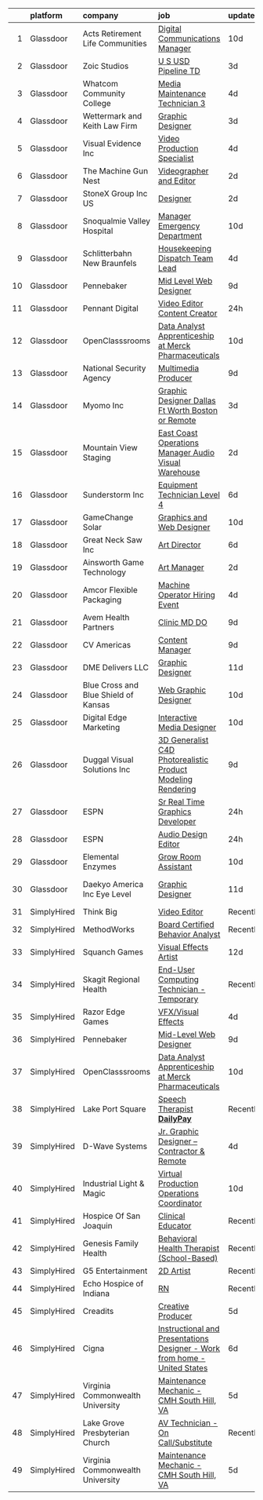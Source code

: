 

|    | platform    | company                              | job                                                                                                                                                                                                                                                                                                                                                                                                                                                                                                                                                                                                                                                                                                                                                                                                                                                                                                                                                                                                                                                                                                                                                                                                                                                                               | update_time   | location                    |
|---:|:------------|:-------------------------------------|:----------------------------------------------------------------------------------------------------------------------------------------------------------------------------------------------------------------------------------------------------------------------------------------------------------------------------------------------------------------------------------------------------------------------------------------------------------------------------------------------------------------------------------------------------------------------------------------------------------------------------------------------------------------------------------------------------------------------------------------------------------------------------------------------------------------------------------------------------------------------------------------------------------------------------------------------------------------------------------------------------------------------------------------------------------------------------------------------------------------------------------------------------------------------------------------------------------------------------------------------------------------------------------|:--------------|:----------------------------|
|  1 | Glassdoor   | Acts Retirement Life Communities     | [Digital Communications Manager](https://www.glassdoor.com/partner/jobListing.htm?pos=123&ao=1110586&s=58&guid=00000182101c7537a05748f0497e1f87&src=GD_JOB_AD&t=SR&vt=w&ea=1&cs=1_4989e6cf&cb=1658127677157&jobListingId=1007991434980&cpc=03F67E1B243A1AE3&jrtk=3-0-1g881otbmkbkp801-1g881otc8g2r3800-b19723a8152df789--6NYlbfkN0BWSkVEtUbUbsM8H_Ti5MylY7WKzYeTvESB69xxM2gLqjGIe93CZA-IceiA9EcLWmmr8bwmr7_sTMjf3I6cw2zTzEld8CI1eDzosyBGBb-1rvb-R6xZR35Pa_d9gOK6xhZPcIPj0Is-5EgF8tZ4HWPSr91rNjc2mRviT-QGRU1SpcXKNLpg2DoFuacMvnh46nnlFhmKopOYEsv_QK2V-KMq9eFWnmlsXHybRFW8UI4nZI0L4Wy8GQhL2SGAjYctPFEfyvqJT4j2etwCgWY27dvke2qC2hXEU6b_22LwznwRy4Tob3iiof-k1B-_eR2uc56kfX7DFQGU6mRLP_J-aiEuo3Dek6HuEYMsWKSV79XrS2hibtl20RSwyJYga5QBaebkgGQ8Fj4bSPJrmq0qK1u6aeg7ZFdC4IP46IXVS97rbcUntguPjJKm8FhXUrXngMbGuEJvQ--t7ojF80qHHpP_Z-IO7LYNRF2fPLi9ZzASVKnMU3y9mkZttIpX6cnqA3EGBhCOjNjD5hx3tTXmGt3OBFaEqsLdfzY%3D)                                                                                                                                                                                                                                                                                                                                                                           | 10d           | Fort Washington, PA         |
|  2 | Glassdoor   | Zoic Studios                         | [U S  USD Pipeline TD](https://www.glassdoor.com/partner/jobListing.htm?pos=113&ao=1110586&s=58&guid=00000182101c7537a05748f0497e1f87&src=GD_JOB_AD&t=SR&vt=w&cs=1_d9bac4e2&cb=1658127677155&jobListingId=1008006945636&cpc=A1E2D04CAB10975F&jrtk=3-0-1g881otbmkbkp801-1g881otc8g2r3800-98ea745919f27a0b--6NYlbfkN0AZhccrYCUSJlZEde1UnGXnwlG1V9FU8luw-eezWnVYryhvytlOo_vNu4AgYfb0oV2MAk4BVKm8HO7GwwRYfkgy9-m7AkJN7WMkvh8rslLnPupiQqW7f1nRCDcKYuY7Ga6k4W3BwbsxaWgfLMClIUc3Y0nf7Uh8ga3Wdye70zBnNyeOxSV_hN23vUKtJieYiiSgCFrKGluvJr_-ojuG9TGg6Y9kkD5mPpXndOeCJSvTGIXnzd5nAuasfkX4dcko3KLwqnx51_UWYYp-s6Ax4dgrh0ptHUvmmbfGLIhm6EjjAPJtltuDCBnW1EJD9icoQGq2EQdEu7gDKZux_4-pkvPc_IEOKB4wJLXePlOJpHCeDE0i9pgetrKwSiP_RT6qTqGi9yOQ__k6u3XfLBlTt3wsLCN4f9f9rc1lrpWt-gaib4ejGgRLEAl92j7yUfNwI84%3D)                                                                                                                                                                                                                                                                                                                                                                                                                                                                                          | 3d            | Culver City, CA             |
|  3 | Glassdoor   | Whatcom Community College            | [Media Maintenance Technician 3](https://www.glassdoor.com/partner/jobListing.htm?pos=112&ao=1110586&s=58&guid=00000182101c7537a05748f0497e1f87&src=GD_JOB_AD&t=SR&vt=w&ea=1&cs=1_0460fb09&cb=1658127677156&jobListingId=1008003013197&cpc=D726EEAC21ED87CB&jrtk=3-0-1g881otbmkbkp801-1g881otc8g2r3800-38cf46e6cb54fcf2--6NYlbfkN0CHpSnjIPxMtekS58WZl5Olhjo2iWL5RjE_Boe0ccr3Fsq_ZiJFoxf9maoQ74k6XY_IvbKioTKj0z_ftWGBA0IBNKG0q-QQF9mKD4B0CrFmbv9zFzofsGMzX9qWxPRNd00STSd0i1HWGRnNS-nIjldngaU1lfmLsUUiddMALIxSLLVLCTcVwF9Tp_JbReT3-ZO9w3r6DjikwAh007KIs_H9XupS57Ic-E-FoyzfZoX_uIeNCp7Wj7gSu2OWtsCvnWmpiZcHmDGXXUpXXqECUJNAN75nbHEILcbFT88ARAkylT7dCkrMkctvBoxPR7HrC_zq525z_pkHePCo6Czuu3fSeIPfIjQpRiFiNlSWI9h8MDGyUBLXS-ikEkn594bYShlnF9l46v4VccZeFXHtvKvqvKicOOY3r5eL8JjTlMNjg7IlU5SjklXOqsfxLa1NOfra07Tkk1waC3wOSCMSAeo-yie2jIrwwgkMBcooheHuMTgbW-6P4p4DSBngAGqrrKI-Lmtbt63t4yI2qfK9-VEi)                                                                                                                                                                                                                                                                                                                                                                                         | 4d            | Bellingham, WA              |
|  4 | Glassdoor   | Wettermark and Keith Law Firm        | [Graphic Designer](https://www.glassdoor.com/partner/jobListing.htm?pos=111&ao=1110586&s=58&guid=00000182101c7537a05748f0497e1f87&src=GD_JOB_AD&t=SR&vt=w&ea=1&cs=1_26992390&cb=1658127677156&jobListingId=1008005529859&cpc=77D8CEE05F182B4C&jrtk=3-0-1g881otbmkbkp801-1g881otc8g2r3800-63bb88e7f6a617a1--6NYlbfkN0DMDMyHhtN1LNqsyFX9tYRgCyPdcLSjN9iaKVwk42ZX6r6HxV1guxMgtpTQ8kqUVQIrAeU5RPRlsqBsi_3-qeYQfR97xNsXCpxwTGzZIFE2zM4f7e-c0N--WAV9s11TfMroxuZYIyDctRFOhdhMtj81CBCsgk0C-a-XlbG_D8iZLcWt2Kez0-vuziqEtWylUJ0GJT4nCKQen3sHbfpOyDS6V3PkPmeI9h0n1LtN0mIm9mPakFFPvoat93JUx1jZcLaAxqV0fwxw45Ka4fEESK3iGIitptZ_w4nHE2jwywQ7HTKHWqYJh-j2ToLMsvx96bp6Qh_akGJUqwspnq-ZnzjfLewql3_touyQmwkmcX1vY9PCXUCwsvcZrOoJLENoH-vqzdeHkiKWtqzm3Idtw9kAjKK_bES1YH0q_LANkEJn5S4xtTqvbB_Y3Kiui6ao4tnGIxzZpSAiJMilz__yFeZdn-2qNirSlrmzOl-pMfRUF5DB2TxYNSi1fK2IhHoahJs%3D)                                                                                                                                                                                                                                                                                                                                                                                                                         | 3d            | Birmingham, AL              |
|  5 | Glassdoor   | Visual Evidence  Inc                 | [Video Production Specialist](https://www.glassdoor.com/partner/jobListing.htm?pos=117&ao=1110586&s=58&guid=00000182101c7537a05748f0497e1f87&src=GD_JOB_AD&t=SR&vt=w&ea=1&cs=1_9060dadb&cb=1658127677156&jobListingId=1008002550485&cpc=923E3B470662C757&jrtk=3-0-1g881otbmkbkp801-1g881otc8g2r3800-3f4b2837b0ea6c02--6NYlbfkN0Bo2kiiHuQBM88y5zg0sGRChyjgF7z64AaloFjJXTzxhg84-GX7QFYstGF5kpVuD8EpGBb4cmQJDu1Fa2mQK_fc-sUenxBFylDSKsxshppssDHkLEhlmamZu9J60tSM4s35XS8ojP5JLc6KX_GDw4iDOEq4K08BtHp0RrNBjxWS9Qq6TAtc4pWwrhkyqSV64l8MDxMeLo-HRGOP4lHeba-OhascMAqtay1A6IDGG0861nHi1UKHAqfVHCDDsV0M3W3vrMhtucr69hxIYSHseyUh82scO3HXxnlO7Pkr_soWs8pDaZSfScDETZ6JPoNbKmPXXlQ3qtnV2J-lKu6L7HNi3PUV4n3mFJw1s-f-yKuGbNPoXUD2MDxMxZRZOcoSjyGQlVJS1xnv2TNEyXYfk2p-zE7eb0gK-MmXVH90YNSmiNnh-mxQFDig618s26oulk_jmQPXR4yOyYq3fEI91qMcvSxnoSQNyCKn3uWqMaZDRJj_tq2CiKjNzHBZ9TEQ1R_y7X8ER29Rpw%3D%3D)                                                                                                                                                                                                                                                                                                                                                                                                | 4d            | West Palm Beach, FL         |
|  6 | Glassdoor   | The Machine Gun Nest                 | [Videographer and Editor](https://www.glassdoor.com/partner/jobListing.htm?pos=119&ao=1110586&s=58&guid=00000182101c7537a05748f0497e1f87&src=GD_JOB_AD&t=SR&vt=w&ea=1&cs=1_7c93a641&cb=1658127677157&jobListingId=1008008220577&cpc=C5F9C09AE97B3D2F&jrtk=3-0-1g881otbmkbkp801-1g881otc8g2r3800-7bf62a7847c9fd39--6NYlbfkN0DeXU0vMxLyKhfauY-dgUBa_3v1DHLtGGo4EP_Dl8CiY3vcLdlFpMXd8gOoPoS0jl2xg5tFuqzqZaNPlzGo_opu3V-Sx22VHLXuVfm6JiTRQ0-M_Zc2gGcsfBMqRXwW5hoARUwGDoiJ8yK2FMYzPuUtY075Lqjq_LiiEKHiuk-FH3Z2ZXi3fsfqBVfrjsnm_YIusf_tz9Q5ZWuulUOB9shZok4lGac4rruTMeXD_YyDjc9k8xQELpB4Tnp3vWuPeQ_toFrxowe5HvMPb7TOw-pW82kyXTg_T__Ghu9OPTrd8qaBGTK4KEbS9uDWUd9Mml2Hemp_AGCLJj_XA4DAFcHWfi08h7x_tdOWo07avWGKC3Gp4hF18Mn1st5e_UprInvALx6zATUHpOy6ukfJ4Lf4Oj4Wb4zsOn-p4WByTNYRWMO5j2c8Be8zddBsCcICzJWJNuUDB5w_MdQ7qpj9SVS_foSVZPxTdn-i_XySmHGiBr6pLnM3T43F8ibu9j44DmE%3D)                                                                                                                                                                                                                                                                                                                                                                                                                  | 2d            | Frederick, MD               |
|  7 | Glassdoor   | StoneX Group Inc  US                 | [Designer](https://www.glassdoor.com/partner/jobListing.htm?pos=108&ao=1110586&s=58&guid=00000182101c7537a05748f0497e1f87&src=GD_JOB_AD&t=SR&vt=w&cs=1_22ab8b40&cb=1658127677154&jobListingId=1008007366621&cpc=870769263AED881C&jrtk=3-0-1g881otbmkbkp801-1g881otc8g2r3800-4778e83600432297--6NYlbfkN0BqEd8mKcsxVSLwRidLi-ap7Ff7gFSDy4wIMcyIZERRBLJc4cm9vnSAREG_ITkUyw4gIWKx3so3sV3Y0LRcEcFoy-qx_bS4PxiriGBubHgJdB5tV-ra3STuRoZPKS-tofg6NxPSfU4Dmm6xPiBHgtHW1WBRojqP-VSjvwjf5BEKl8MMvsry1TIzbSZWmSqwGveXT4OCAvpK9qwoQ8P9qXCAn1IKojOErc3L_Gzm5EO9Rsb35SvDZ_7v4jgqMx-L7WetNqXQgXV7DchCsa4UlFz2NMPDPCOSXoTcKm1q_YbDHX9-VmxE-SVK3RioL4qaDOF98ThWpjs9eftWAL5gqIyZQBjlKHIL8EBOiJNke3AvXHGdCpuSwHACs7fYdnkbMsy6iA6Gz1oCGMZAHwcuqpAOoOskxiZaiVWMWAJMQeVry3nrPB1JUknTUDPRN-lTCx4dyyZUyj0Qy70OUMPxT1tHouVS1MWBk82qzeZhRdwJ6Q_9veBXLmziMCbKmT1JSMqu4DzrpSEH7Pfz5BUK1OR_vcG703ntJ6H20AKra_93qNtrRkxbyXYe)                                                                                                                                                                                                                                                                                                                                                                                    | 2d            | Chicago, IL                 |
|  8 | Glassdoor   | Snoqualmie Valley Hospital           | [Manager  Emergency Department](https://www.glassdoor.com/partner/jobListing.htm?pos=114&ao=1110586&s=58&guid=00000182101c7537a05748f0497e1f87&src=GD_JOB_AD&t=SR&vt=w&ea=1&cs=1_87b3a837&cb=1658127677156&jobListingId=1007990246415&cpc=320F474EFE2ECF9F&jrtk=3-0-1g881otbmkbkp801-1g881otc8g2r3800-66a1a335950da057--6NYlbfkN0A_uridwJp5gWDmBBEVCeWC92tAeH10weDfHgqcrBe3lESTUofZ0V9ETyrVNdLpl4ndmpk79Ic7oGSoiRpHkrFowXCZr1ofmwYDDBFnLxZlUxMYpO8jyjw8k5FYfjB1sfTc3sb8G1toXWIhZIWXEgsQKdZVxXf0tTFNDcWHbWrxeNQH_qfEYtbfKPyEZeQ7U3LrplMEzMQVAG7dKJvxH8wSOW0Vr3D1oR3uok9OgyAW-V4LuPCM7E55p5cy0JgW-F0sn44sdoxfqrawtVcRKKUfhlLRmW9ngclttWrkdQJoCBV7ttefTmPLhtpOh4KQYLn4JNoK7-JRZfFK92thxAjqRCnb5zAvUA3FH-09xHsU_T77xCH94e04Ra4ptuLhNg-CGKXzX7kQ30q9Bw544tot3jwOGhUlt6RtXjLN_o_8UWZgBN4Wv3ewH8S4e7DX0K45IqK9vy8iOo1q502xidl4QhK3z3pWW5ks_vcOR1MTZ8xZAz4HVVxcHdPA7R29sDdft41r2YIt8rVJu36V7ErE)                                                                                                                                                                                                                                                                                                                                                                                          | 10d           | Boise, ID                   |
|  9 | Glassdoor   | Schlitterbahn New Braunfels          | [Housekeeping Dispatch Team Lead](https://www.glassdoor.com/partner/jobListing.htm?pos=127&ao=1110586&s=58&guid=00000182101c7537a05748f0497e1f87&src=GD_JOB_AD&t=SR&vt=w&cs=1_220b7e7b&cb=1658127677157&jobListingId=1008002558903&cpc=07D58528F3898F33&jrtk=3-0-1g881otbmkbkp801-1g881otc8g2r3800-5c75c0ff030a047f--6NYlbfkN0BezJraaXTUyBqeD2vvm7yHwBKNBmwPhpOyIv_3euX4jvvBFMGdamJXP6IPDbD4sMzO_dxWusgG8MEA10K5WluPkWjGNy9cEHPDgMwNj_8jP3ufXVMSyrnSuI1nn8EwS_e5bMl7shJTHPX8HrdyIF1jKq9w42xqj2MznMHco9NK3rAWvrLoKakJODam5_SJSgLuRNXE3DWETlaOBUPA0vPeFNQOu4KtJtUm61dOlK3JYd1aTfO8CRbKhwajl-KNt4V4Jigvh8f4y4Ze16PWWX2rslQF9jr9pT4UqGumyMsLsufqN1Ur_E_sJtVBghGfjF3gZ2ywYkRp2VC2zcZwQXU1xRp88SElRyraok4WBZp6OBWs0dDLgztoLk0syVzvem7e4DMV8xFXoqJp3cHEjTZMuQQkKd7dFfPbJ7Je0WCiniyonDTXktCN8ZlQIOcOYnfm1qfCNe9UmOWPE0hdmmmC691C4Vr4n3C6NQttHOXuv_a-1IMVQ-lptYwMkDrDipoCaRJE15by-clUtTVC6c7S03Ak0HfQC2CVsdW2dCNH1ido4eIOF5mTUQl-p4clBjFBNWPSMr6sbXc5SpwnI4895W7_Lnl-Lg1w_vrnZtoLVJ1BxJnuTV9e-xfK-rqKxgDSpl-n3YLR7xRomziAZtVL0YLQoSt_c4CHc5_xfCwuWkwF7nI-uyCk7IBg642VGp6AB955j79TbJgUw4isu2GSAZIzRAa2axQwVuVRFjUQldpOYlhWYiy0lg9L5cgsS1plCFa-jmqmG93HKDOBLFjSiNhhMHTIYCFgt7gTRzyf0ffN7olDdz3q_3id9u2JotyLIFHmw8ARl7eOyP39Gz7jY4i0PvOI2KpudR9ORv5-FOG5ok3dmz4TruLLc_tPrL992BncABAfKg%3D%3D) | 4d            | New Braunfels, TX           |
| 10 | Glassdoor   | Pennebaker                           | [Mid Level Web Designer](https://www.glassdoor.com/partner/jobListing.htm?pos=124&ao=1110586&s=58&guid=00000182101c7537a05748f0497e1f87&src=GD_JOB_AD&t=SR&vt=w&ea=1&cs=1_2ed4c4df&cb=1658127677157&jobListingId=1007992914380&cpc=334ABAF5D42DC775&jrtk=3-0-1g881otbmkbkp801-1g881otc8g2r3800-09f7b357db24a266--6NYlbfkN0BqUN6ztqptJ5eG394UO-ZfSRZGZkbpPm3u73UixmBvBI1Y1JxWCCSi4WD6T2NB-2gugfCPeo8ZQOUqAEtz66ZCnIC6U5F0XJKr1Jox5VrclONP9b6iMFBTOy58yKslxi4PmsPGdNOFX2yyjFl7ZGxSjiZNk-UbmLbgopj7iYK_0fPO0KhQH2T9X9_seLYZZxSbqivABRdJCiL9soQ5j2bts2FoQyi2SceioyttFj2H0qGd0FpLd6vvzMx9Cgqd5J8mpQ2RQ8I381omAa3qHMP4Ah7jWhWsLOWw8Cs5_-xcaavr3wTOnYChBR8_xB2e-WumI90GabUBSTIno9aWXteVp4y2cMUGUpix02oH3oSZs3n9BxRZvJYvVpKCsMYp5hSJzhh_hEOBsTmaaw0Wt3cOhxRcipirhUsCIBMIzAwfmgw3z5Mr4z9WIEZxkuUxXEd7JgveyTCQ5C7qZzL5PjHzyTa73fgtYWa_jIEFxgNY4bY8L7LcKYK9)                                                                                                                                                                                                                                                                                                                                                                                                                                 | 9d            | Remote                      |
| 11 | Glassdoor   | Pennant Digital                      | [Video Editor   Content Creator](https://www.glassdoor.com/partner/jobListing.htm?pos=118&ao=1110586&s=58&guid=00000182101c7537a05748f0497e1f87&src=GD_JOB_AD&t=SR&vt=w&ea=1&cs=1_d35556da&cb=1658127677157&jobListingId=1008010434652&cpc=C891152315FA1AD8&jrtk=3-0-1g881otbmkbkp801-1g881otc8g2r3800-69b8da2556d15c92--6NYlbfkN0Bw6ADXTSu9MQ-BgdpxE0XAIUKp1OUEaoDme-lnYQr3YlsXXTDH6Q8-e5Dm2_oDQr7OqxMf6mwf9l92iLuaAg2f7P7qXVCRutfoUBPjGF-2BWhBTJho5RbounJfE0gubNKj_RtQ4JIyy-7N8cuNLn0kKuzqzgouIJfKDVixQTIumMgVxyUUCZDGpZkH3APaUeB0hr-B_BzpzWrBqdTxbQIXjQGgPm8wAsKrA3OMrxj2nklGy34nOdtG5w6Wo7Q2Pfkuxpiyp_JISbVSYZaaAMs21yHeHalexNflTOH3Jyt0-9kZ28wFI8hKPZOTGckL5aEGjYMCEqE8ZzzeScHmZLUry15U4bpDPfJeev9cf6FoZIMaX2tOqRiRpEi04Y1-dGAQvEVpHjK_8JJC-OnGHnEjPEw0bVaLJZ_U8Pnw04mCcpQoGIFaAeFU5AeHLBjrz3yNoHUzoDRF5fwNey6Z48Fv6DJa2jPk3iyL1z-SX4xiuWhfJmCeovCkzNr7hbF_HcU%3D)                                                                                                                                                                                                                                                                                                                                                                                                           | 24h           | Remote                      |
| 12 | Glassdoor   | OpenClasssrooms                      | [Data Analyst Apprenticeship at Merck Pharmaceuticals](https://www.glassdoor.com/partner/jobListing.htm?pos=130&ao=1110586&s=58&guid=00000182101c7537a05748f0497e1f87&src=GD_JOB_AD&t=SR&vt=w&cs=1_560c1145&cb=1658127677157&jobListingId=1007990826788&cpc=B076152010A3B66C&jrtk=3-0-1g881otbmkbkp801-1g881otc8g2r3800-f0185afb18a2368b--6NYlbfkN0CYAIElCPpsfOW69DRdwqNcgVECywkNW_zmrkWacG6iwAdXMtafJYApPBjY_IlazVpGcUr1k55nJmMYxyi76Dv4MSejOwf3o4VoLGxN0EU3JJlVkZM0vydk9pgIrNv7D-tUQV2ih58x94JVv_4cU2L-SFG5FiZktYcOmuMWTFjVpajo-CiSB5Je5U4DLOsgo6sbcanqsOR8X9jUVjp4vJymepY5SZVkPU7n7NNrv9k006lVlAowxDZ7mjRMk0-YhVIG3VPHC5OG1hi94NZrW2wSUF1eBuO3wyGnWU3Sv_XbwJ9RN0YgdHHMueuknfTu4Uj4LCZUxYkDa3TypZV3o5HKaWV7oGwXL37KEpcuz85zOEA-pLn-ejlPq0sQfFMRocyzP_QiahOv4ONMk8xTu0TKM9RhF0ZXYJqoQfesPc38sC7u-Y4A4eTekA_AsMQPERodhE7C8jYDFrQ22qkfkze3bD5D5gfOSHY%3D)                                                                                                                                                                                                                                                                                                                                                                                                                          | 10d           | Philadelphia, PA            |
| 13 | Glassdoor   | National Security Agency             | [Multimedia Producer](https://www.glassdoor.com/partner/jobListing.htm?pos=120&ao=1110586&s=58&guid=00000182101c7537a05748f0497e1f87&src=GD_JOB_AD&t=SR&vt=w&cs=1_c0737c51&cb=1658127677156&jobListingId=1007993375710&cpc=42BEC95245890617&jrtk=3-0-1g881otbmkbkp801-1g881otc8g2r3800-220c831acd0bd84b--6NYlbfkN0AC5S5KfpcrE62cRuYLg6qW_HWiPjKHP06qk-AGfbwYtGlr3wcSMURH9oqKq1q2FCeFdF-hDASgdfb-tVnNfNiv33OhXMBcetZrCWqK5PvNEGBbxq02kyraPivYhiIaFSxNcGgWJ-bzkon-S78Jn4FQOuToT1FsynWmW2qfQQnLBcsMh-HcQl9_sh3pNSoSqWilBhSAJU6j_Myb2PvP8RdV7Akr4L3dSCjOIiDMxc4NxhXK8n0S31WMVh9-rZBHSaATIEGsNjz2V4w0VCappFdxqxSo9_9cuOyXrAsSdWz4IdzKPd2VbkkT5LUbh88qYGWp8PTyUGk1jWLeAZiO32zdxSTcIbfVslh1pBj9BPEVN4q1FEEEvoc46XShA_nc0v6NR6H0CYDtgvS-woycNKJ2qIbEQvJm_HqK_QKmmRSTaRzKUsfM0N-zLd23WpmRdJa6UxUYuVYZqECKDR10cxtaFPrs6ln2bNg%3D)                                                                                                                                                                                                                                                                                                                                                                                                                                                           | 9d            | Fort Gordon, GA             |
| 14 | Glassdoor   | Myomo  Inc                           | [Graphic Designer   Dallas Ft Worth  Boston  or Remote](https://www.glassdoor.com/partner/jobListing.htm?pos=128&ao=1110586&s=58&guid=00000182101c7537a05748f0497e1f87&src=GD_JOB_AD&t=SR&vt=w&ea=1&cs=1_18d60243&cb=1658127677157&jobListingId=1008005454852&cpc=47CFDC01B3F81FAC&jrtk=3-0-1g881otbmkbkp801-1g881otc8g2r3800-a60721b5dc3e7536--6NYlbfkN0DLpEccmgxn7yAIA1NLQdtOZWhQNSCsTyPjBFcOKIxK-lsLcWVfFK1KO99ZsibNpQR7ehHrFv0-0IjDZmi6-J3X3SJK00H7xetsBjKLjtjCRb0kMBrHsHgsoga7LMc6m3dzp4imLSWpUphnE6GqN0Y_3R3FDX8cLTDq55MaDehdt2DPHH2EnWRrrtFk_xnU_HXK4nw_o_p6Yq_MI6WLZx1aBHNFo-d7B-_kieLpWBLByudvT4-ZA7Un1My1wXeUpBBitNJlucsDp9G9C9pqZ5sSGmN0mfETkRkwl6sxQe6D5C8IZIOn7f2A187iR9CPCgCh_qih-b-k4bPGOD77cQhGLaZoK0q8qkQG1K5NLa5U0inwF_VlKyqiIoI1YViuZyYdDPIgtZA2Qbl-entnzrEi-_ks8xeGwlS7f-SQt0n7tKLEyChZjDL1rJmcG7MC0oa5o3w0wsDrF52SPwHhr6AZFj9daVec6RxgDo344E8pWM6C5LDEErNYMdsI5SpGwO3eMXDhqiGjyA%3D%3D)                                                                                                                                                                                                                                                                                                                                                                      | 3d            | Boston, MA                  |
| 15 | Glassdoor   | Mountain View Staging                | [East Coast Operations Manager  Audio Visual Warehouse](https://www.glassdoor.com/partner/jobListing.htm?pos=121&ao=1110586&s=58&guid=00000182101c7537a05748f0497e1f87&src=GD_JOB_AD&t=SR&vt=w&ea=1&cs=1_97ca1a80&cb=1658127677157&jobListingId=1008008548107&cpc=C19BE7EA145E205E&jrtk=3-0-1g881otbmkbkp801-1g881otc8g2r3800-ee0274ee5e9fc4f1--6NYlbfkN0DYamCMjgt8SlHK807AvhNStLtWCY7w715JL0bXqF7ns0v4VZvbqhYWibEEmOG190gnsnv8G2hQW5mBxw2a7b-R8VukP8I9OJRhABsb8gb4NfJUmcyubFWyJ5JkZXTrSNhXuWZUvZNJjeTn-5K3H5GMqBg4ykfg6TM37tEXWkeWOF4EQyfh31NMyG8QPvJc3yDS6xvKE7OUkTA-pAf752akm38BwV9MPV31usQqgRJ2SfS9YRWfPTvcJnOOplvyGNR64CWSqZbdAZkxtqP2LmpOv_uAE7ZxgRbs1tGlLf5P9MaEBLEaziP387RQI2z_xpno1Sa7jO_mAzRZJyHrPQNoslSBui8L0lcCQXnike9rB62s5dy2ZSHxhHcNJCSc3-XZoAnue1XF13_yBdbYIeBg8cRmBzUyDeUiI-h-NgS1FactwXzx2sQ0B6gHcI9imdXoXCyj7n5nwge8BIyxqolfa0A31hesZoZM0B0PQaIGyi8ybqws58o7cY7xo-EQPSjXFCEYn3MX-FOKWXc58NC5vCyrI78i539ndxzyrYMFHA%3D%3D)                                                                                                                                                                                                                                                                                                                                      | 2d            | Halethorpe, MD              |
| 16 | Glassdoor   | Sunderstorm Inc                      | [Equipment Technician   Level 4](https://www.glassdoor.com/partner/jobListing.htm?pos=103&ao=1110586&s=58&guid=00000182101c7537a05748f0497e1f87&src=GD_JOB_AD&t=SR&vt=w&ea=1&cs=1_a6a2e933&cb=1658127677153&jobListingId=1007998485859&cpc=8A2751AE3750FD0B&jrtk=3-0-1g881otbmkbkp801-1g881otc8g2r3800-c1cba01d9693e12f--6NYlbfkN0Cp_WSJKd_Pz82imZmURPbhd3kYBsiZi4lpMLOH6vOlLCN-9PvZBA8RqpOBtAF6kfqhfZdALmEmLAYkxABRkojO9Oc_swXphe8EMwVcBMPQMfbO51TSQqo4eidNASDkdJbogCj3qzAg8ArH35dd-BGMXQPiY9UxJXsc4_5SGd51z_vDX09n5jSpXvh2kgNVRj7vhAMhpJEzgqRgfDjgiFFG3nl61TKSLhhdRCHDZdfwggMDLtfyKjyHtmLStXKQIGv75nxLe2FmTnoP0OzNucCOGqlde9jTyBoAvVAVpJ5G81yf9Kb5psRSVSbw7QaEKSV2_GbwWCK-TXSzdoFuytu7dByRKkXKh_vGRs18H--f_wj1loNgUy3ChNZoaJCMALF9iyV3VZxlez3m2uT6wAn2Aar96yNY_5kK6jiVXfLmw9p0N5_LLxWFELPI11K2zsVPSEMu_7h2yEPFERp84dhI8cXyHU4jzAULv1amDX6kgWV8-Ay1km3EX1YYKWepN4MrjQ_hJRgIl-VOLObqURaz)                                                                                                                                                                                                                                                                                                                                                                                         | 6d            | North Hollywood, CA         |
| 17 | Glassdoor   | GameChange Solar                     | [Graphics and Web Designer](https://www.glassdoor.com/partner/jobListing.htm?pos=122&ao=1110586&s=58&guid=00000182101c7537a05748f0497e1f87&src=GD_JOB_AD&t=SR&vt=w&ea=1&cs=1_dcfad4eb&cb=1658127677157&jobListingId=1007990681350&cpc=8AC01DCC8FF2DC38&jrtk=3-0-1g881otbmkbkp801-1g881otc8g2r3800-9983406cb0643b9b--6NYlbfkN0BTJox9T0RVcWXuc37ehD2a8K-kNOhGNBPXZWuCpHBsPxvjSD4qteuyfH5Qka1XOM6JaHDnloMeA5z6pxA3S4uo25a8UKKa__uVKB--w-dMIsw2Py1B_WMidrSmhAR1ep7lbF-PaxbaWAhvssVfbB4ucwEMYiQeXBClOWCZmryXodMYxd2BS6C1SND2r89UYwADLOsf7HMsDfacKfetKFahEwTrY7rPkw4WtAfDDoXycerKFJwhCpjTN0XCu2uHWLOH3OTMCXSBvmSY0WnRUR1jJu7sWfBuWBNYlps5yxtxi4cbE2JX8SCcU_tTR0DtFRQjSk3MaAGl1aMwRKrbg81mM32WyCih5zEsVW5DsQNmnEGIi6MVw9Bf-Dtpira_QAlMdCn1yPU1M5-0qsDMzJ_qUQVI_IYqAYR3axdHp9DuKxaOWLTStohjW6ijgN_BKYSUty09CoYwW6WnUMTI0-D3vZc9E8jFFJEKsazWOqU6OFokuJ_PVoBFnLIwRqzJK09l11zVs43YLA%3D%3D)                                                                                                                                                                                                                                                                                                                                                                                                  | 10d           | Norwalk, CT                 |
| 18 | Glassdoor   | Great Neck Saw  Inc                  | [Art Director](https://www.glassdoor.com/partner/jobListing.htm?pos=105&ao=1110586&s=58&guid=00000182101c7537a05748f0497e1f87&src=GD_JOB_AD&t=SR&vt=w&ea=1&cs=1_5234f0ef&cb=1658127677153&jobListingId=1007997632452&cpc=8A0D8B039440F4CD&jrtk=3-0-1g881otbmkbkp801-1g881otc8g2r3800-e3dcb8c1c38115db--6NYlbfkN0Af7IH--f52cTUDwFMUanxXcd3NiV5wYJyzlyk1G5yREcbC5ChRFXAh3X82OGs0h9e3iLdX59yrs3so_XEOcvQdAIvQJVL6XJpSSjJxXFm68djauz60NCeUF80eN_oiqjQ8W_wpBfA4NYZR5NvaQFBRINy5g-85uB6iwNRdbbPfXUv8Q-LoFH8CWfekWXpR84kyV8Xhhm9kktTa6Q-lGNJ-22NB1kWh_yf4p0kcXltbNdJc5ht4IHnEYnyNpnBsKZ6K0C6gflYm1Ve2sC0W3aR9I4pDvkbMAds1FV6jv0Yzwhdw09Owf31leP4DX__hmAgVyJndavb01WtOp3kdJbVi3EX0P07_L-3tDol7Yt4Sqpjrj6LF0dk8NXyPVyFJi4VGcn9PJk-kE2Swcxpg1YKI3Hb9SESR2Y3WiVb_Np3oTOCpPfZ8w-GCAshLryYidHz-uaarf2npkIK2oTPMaBD65CRtWyu4UjHdvx0-NK_cKeN4UVD2fGqjnnz-Q_Ua9vs%3D)                                                                                                                                                                                                                                                                                                                                                                                                                             | 6d            | Memphis, TN                 |
| 19 | Glassdoor   | Ainsworth Game Technology            | [Art Manager](https://www.glassdoor.com/partner/jobListing.htm?pos=104&ao=1110586&s=58&guid=00000182101c7537a05748f0497e1f87&src=GD_JOB_AD&t=SR&vt=w&ea=1&cs=1_7d78957f&cb=1658127677153&jobListingId=1008008379888&cpc=4D489A1B82E31BBF&jrtk=3-0-1g881otbmkbkp801-1g881otc8g2r3800-3041780d8c4a759a--6NYlbfkN0AhTaXticpO8D1EV9nGWUa2G9Nr_0uERllJkF2KKfHsNMFYg--v0VBa2EVlVO6ddzlRkD_7hgd54S8HmQI2qOUz3oheMUKKdOPuQ7QA3r2ukv7GcByo6VXxe4ufa5oGFt011b5jPUZsbu73G3HJR8dwOXPPNYBv4wslUwhKCTnl7gNtUDNRJchKfiWppPddxnnN9OzGlc8soScDYJjG8C3BjG8LTMKv382aNGnMu-2W29Lfswb9JTRHo46JHNRFvtFNXVsZc9Zjebr_I294kSDkccHv4fZp5D6RG8rGrEDZertNG-fZstp-Ma8P-H4p12uAh3FSx-_RQ_NEWrjLauIBGDwRLZdgISXfmoatp_Rryhl4g4___7Z8cqpfZ0UXero-p2A2kl22hbvf4IZr9r17FjpfHCuQHiXH6xDmb5nKgcmvUMcwsM1Ei1GH5CYZI8rSzlroMPL9WaN_66SOWnQ9TN8j3OO4q6jGxxZ-cuW4ALTyn-262KtrXno9k-vCGGtrG2zqg5DFog%3D%3D)                                                                                                                                                                                                                                                                                                                                                                                                                | 2d            | Las Vegas, NV               |
| 20 | Glassdoor   | Amcor Flexible Packaging             | [Machine Operator Hiring Event](https://www.glassdoor.com/partner/jobListing.htm?pos=116&ao=1110586&s=58&guid=00000182101c7537a05748f0497e1f87&src=GD_JOB_AD&t=SR&vt=w&cs=1_9c3330ac&cb=1658127677156&jobListingId=1008002226356&cpc=147D4D73437F2C39&jrtk=3-0-1g881otbmkbkp801-1g881otc8g2r3800-fad81d8a52934ca4--6NYlbfkN0Btxs39KmTzjw_u_hUXcyTcLpNeUj18C2Nw5A7DCW0FWKwFVAaSG6fOk1PsYkJCG_vOTqo6b2mAsWy3rodIw36lCjM85vLyt1UcUq1zQL7GqNNIhAVgoaDj1CIfEOcdcL8G4d6m2w0Nz8RhHdFqxXHoJZrA3B2Deq9WohIc6-8YZqxgcD7BGuc6jjeKluWrKKj6oEHyEFVLeG6uPYv0rGtpE7hygKPZVX6QMg2LdCQTqFQlClZnJZya47OuqXHRunQBAVLymhT21_aogOu4Nlu4wQUe3EcZEOY_4icNBxdwP6fuQjEv4-VPbPEYueHzngVvuXymakCjKAJ2NGsKXw6yPY8CmJOP8lNde1gIa5zIvdePCO-uWp6UVNK2zuU1xLXWP10REToKQ9aCXn7E5DiCIN3hvDrw1EKq6iF1qqUJLTEGf0kGasr8ata7k5105refKLp-FSxyc6Vaz9ivGfJQ81O55E9V6AsEd6obUvp2Qk9i7bieTWuNc7OO5o8QPc4fYeIWlEviaWU8NSVBYO6pNQbAcZdDQ4q57qW62RPD9JB2oQYkO55v42YQTVL9p8ags4Nbpkm0ifB34VlyDd_3mtvdj2VEQQh5CCcMKX4s9qIp2uIH9TLbr3qVPaFJQx3JAAdXOIOh5k4fvBxRKDneuw46LNi5Hs4lo7oeyomu2BdeXFMq3taPmQzQNJi1nnJY6DJRJK7naHY2dYRkWRLqbvEtQBGlG2ivKdBZ760LpPyK_Kqh4A0-)                                                                                                                                                               | 4d            | Marion, NC                  |
| 21 | Glassdoor   | Avem Health Partners                 | [Clinic MD DO](https://www.glassdoor.com/partner/jobListing.htm?pos=102&ao=1110586&s=58&guid=00000182101c7537a05748f0497e1f87&src=GD_JOB_AD&t=SR&vt=w&ea=1&cs=1_77551700&cb=1658127677152&jobListingId=1007993006502&cpc=A9A1C7497C91E96E&jrtk=3-0-1g881otbmkbkp801-1g881otc8g2r3800-ed9b980468a8f835--6NYlbfkN0BwKtppgeauHpB-IFTiqG8N1HJh_D2P_69WPjZ3A2xQ5E5XbAUgkxWpcbxOhYKLudDObLawy7KqH6e8gwfvjnOD9HTN71zeoCNivL5fK-_6bY981QN-Lz020S7UnvacgQIzywis-TXwyTJ3tQzUZ4dxEC2kpyjja2HglHkP7ylUZ13pQKnIh1GUzSYLa3jcpiSF-PwgwKCVj8LmU0m-Xko8mjg8nG7HVulJTWeQ1u5fuGpMSGRtdW8CkupFDDn0CuCNIpCZvYLH2JXMp11azKd5Pi7JVrIllTk6pruaCattcE1g0CDYwUfK7l_7i1CJirInDpe83TWi3vxOOTDVBAtVTjbmcBL7QkEPxDQp2UwSHePpK68hNlIm73uQv7HZ6GB62sV-ZPe3Znrz4TARKiYPWd_8j1cq3NadRc88y3aKSO0TlaxTo4KadLdzdsvXq56Vgyr1kg5uUBen6RzAF8277cou8wGJuO2tYgKVdQf2tLO35yk-5c3-3PO8VAFIowC_n80Upz1Rcw%3D%3D)                                                                                                                                                                                                                                                                                                                                                                                                               | 9d            | Stroud, OK                  |
| 22 | Glassdoor   | CV Americas                          | [Content Manager](https://www.glassdoor.com/partner/jobListing.htm?pos=101&ao=1110586&s=58&guid=00000182101c7537a05748f0497e1f87&src=GD_JOB_AD&t=SR&vt=w&ea=1&cs=1_c0ab08a7&cb=1658127677152&jobListingId=1007993694162&cpc=768CFBF58AF7B31D&jrtk=3-0-1g881otbmkbkp801-1g881otc8g2r3800-d09ddf517237a89a--6NYlbfkN0BzyIYrTMR_AjNKh_kvAG8N613gtHPANQ3sdLTkrtBd-xkCCUeUNGN6At05zt-za4_1RYF8Yy_MeC8e5nSS6C7A8XhaGy5qfDwWgn3Vr20k9UQ1tipXPbuN0BCf7Gb5yCU7dymMSTipyVBflcSYCQCVF9Q-EvAQdmzNa7bRnCOOjamWKiSU_Iy6aIZ08jcikwtU4GMi-pk5aG8KAPsjLt3s7yQ6QD9cdh1XNHQtdeHvqQlZ0Gt4-2pvEXpqihTZdfQqOD-iJBYfUq2qH0So_xbf27w_CYiP8V9i6NwUfwZx-dIKQ4vnEsOXvEeYoiuiGBOeOHbTRUIp4ZDYYBjihoQJu5l2ukd0tBlncPYZthrdYJR-H8T85XgA6eK1BLkO7dazWXZtiVzrStCftoq2iaa78fdph702NDjW0sBz6EVUYQhDxduRVsM0DylvzeaMez-xBoZmfT1Z5g3xwGneICEiDU-MKHccjMB5lJY7h11YgBKZG9gykuLo2L2PQI7iisw%3D)                                                                                                                                                                                                                                                                                                                                                                                                                          | 9d            | McKinney, TX                |
| 23 | Glassdoor   | DME Delivers  LLC                    | [Graphic Designer](https://www.glassdoor.com/partner/jobListing.htm?pos=126&ao=1110586&s=58&guid=00000182101c7537a05748f0497e1f87&src=GD_JOB_AD&t=SR&vt=w&ea=1&cs=1_4009ad63&cb=1658127677157&jobListingId=1007987212589&cpc=6BBECBC74F3AC36E&jrtk=3-0-1g881otbmkbkp801-1g881otc8g2r3800-207f7458f79dd068--6NYlbfkN0AIlvfaU9vdJk9mVmfo-0YXdQdLJvrNoxVqMUS5JjktbxeFsU7lm37JZETPlxoTZ2rsYcKSgfrStLxpCoiPUIg927adi8eaPbvnBsByL6CyiHNWVnEf0UelBCwIfw_Ovk-ZJmJh_FzCVe4_w85euQaNbBqCn0LIWDJP5f1PM2r59y1Vfpw-XonymMSIH7S3dVuSz8bZk6SYNDwjattCy9ogxe-cuChhuP_t5Irk412vautuoGQClU7lPMlSh5ADXeYI6a1-49Y8J4--eNEKLPeTiYxU6mLNrgrC-2Vmb5gdj1r6C4MJwJHQbnt_LQuwNhNb1jW-gcm0knAbJauYee29uzRy6dCPvFzEQGvZ2_zrzTjEkdstP3WC-ZF8ER6lxqXkgqluKUlRMwLAOvd_8RZd5hahh8khTs87jZjXcHx0TbdjmSU7VpPXCEvluYfUqMZ1jeZIpkdXIsyMR-YGeXyifE7qR7JCovvsjHEAE162RSFayzSd-EgU)                                                                                                                                                                                                                                                                                                                                                                                                                                       | 11d           | Daytona Beach, FL           |
| 24 | Glassdoor   | Blue Cross and Blue Shield of Kansas | [Web   Graphic Designer](https://www.glassdoor.com/partner/jobListing.htm?pos=106&ao=1110586&s=58&guid=00000182101c7537a05748f0497e1f87&src=GD_JOB_AD&t=SR&vt=w&cs=1_b8456537&cb=1658127677153&jobListingId=1007990691312&cpc=292986E5893862A2&jrtk=3-0-1g881otbmkbkp801-1g881otc8g2r3800-a646a3c5cc0d5ebb--6NYlbfkN0C0fM3cAMPIJxx2YJu0-54AUzYyvdboEQAVt4G_xOBTWEOaDebnHlkXFTc2Kq0ZccTKs_m4kr2IGIqRKB-1jaqsIt8-Q80KNCB6stC69y0_zLiFe1CnqDWQFScQ-vNNv8K_7ON31hz0iQWH5w9u6c6B-QGCtvlm6wmT8QXnqjnMIPUu9PkXa-F-0U8z7dJfDciRCtZ-vfTWhCMnBGk7LQHl3cUhXH_GURoDR9i5cgc7TpxWU5sBgy_kSaiMslBVPX-ZpMKLr8DnPGV-gm9U_s7KmSW2pbgGw-VTO6exAvrmm5zjVefCVGlIPrImrtdVOXTIBZeo-ROya7LzxMxMTp-dHkBq4jgaEBMwhYd5MnWDjQqX8Bqs5BQ4D6O15qQ_Ud3SVDA8P8JL4leb1rJc7mdifrQVd_vk7ffxoVlHm2nneuTSRtN0-nyAJd5pNDBGv5qi8DTfksyKg_V2IrLQgIwYkJkTiRckg1ts_vm1P36GTSi6ksIvlT58VvTfMFFcMXTZsiqSaPuuhcOXezRMZdck7TE-cn96CrsKg4oj3x2XS2IiP_VJE5r1l7tk3t1nMWGkM5YL0sbTjR5IFFGQSnAx)                                                                                                                                                                                                                                                                                                                                      | 10d           | Topeka, KS                  |
| 25 | Glassdoor   | Digital Edge Marketing               | [Interactive Media Designer](https://www.glassdoor.com/partner/jobListing.htm?pos=110&ao=1110586&s=58&guid=00000182101c7537a05748f0497e1f87&src=GD_JOB_AD&t=SR&vt=w&ea=1&cs=1_22fcbb5a&cb=1658127677155&jobListingId=1007990510488&cpc=8A2751AE3750FD0B&jrtk=3-0-1g881otbmkbkp801-1g881otc8g2r3800-360f6143542d96f5--6NYlbfkN0Bk9Gcy3EzgOg1eA-nryAo-7MxpKCq_imKEXSqHLy04q9OjFc0OVx0X-vYZStL7-UlO3Jrkn1VmmF3H1F_6gKoKDRJuN0fTbsMmPyzNFAEFngnzLSKfw0ONtBzRu0qG4EKXcIGPzHO_KZOs3euDcaBcUNqdv2jAX2ILa4PSXWwDmWdE2syF0P8hYAGi96IGbGVkNfAj6WQUelJQ1EzbKbu1fhERnGoCitVsMSCMWk0IIYLJxWFC3r_OVCJhippjty8Aqs8F0OXI7KaRFXUYy74XRca0UC4MheEt54x8ds4iPVAhj1C2_ub5ycwiUlfalI5ufSqzwEpS-Jfbnor-WFFygdVe2EHek_3J3DdReZNFxMVOkkJ_oLwxlYKJ0yye2fd3LILUcIc-IVC049Yco1CT7ZkF-qokaazPLG0YYrA2o3ely2LdnMO3gndfb6dcCFMxgtBqhr0HUQ4nr2_JHa_KR5xPVxqN6zjSyrZ1ys3Et0xlBz0bUEaBctxdMOozn6GxbNzXKxIzH5eF9uZQsUWZ)                                                                                                                                                                                                                                                                                                                                                                                             | 10d           | Jacksonville, FL            |
| 26 | Glassdoor   | Duggal Visual Solutions  Inc         | [3D Generalist  C4D   Photorealistic Product Modeling   Rendering ](https://www.glassdoor.com/partner/jobListing.htm?pos=107&ao=1110586&s=58&guid=00000182101c7537a05748f0497e1f87&src=GD_JOB_AD&t=SR&vt=w&ea=1&cs=1_7e3510f0&cb=1658127677154&jobListingId=1007993253040&cpc=3E2BFC0D8D8346C2&jrtk=3-0-1g881otbmkbkp801-1g881otc8g2r3800-f8c5c17823b204e5--6NYlbfkN0AhPjSs2vo7RLee1_xLIpHd_nFD1kHt2eelnwykkGzonkBtTeKLv8Il_cy6fct9mZu76NhqZI8ImsfvoZqh_yIftBXURjgxHID-nQlXGohxsm98MkbgtWzqRqLVNiefnlI6JCFoG2brzQq4dIhSuvOUmVP0Ej1M6SPY5H994CyiQw8KW5ptrDy9nkS6n9r-ReBrT7Cz1urAlagOhkRWMIiFUbVdunnLOlXWYCIR7D3wjYyp8PieIBF-eUfZn5wfvs76G0U1Top1BemgP1d3FQWi0E7eKOCikvuXh7HKUMVSPqwyecubTnQO5Mpmw0_9U9T22T4BeWo-kQcnBITC_Jh5MiMieHlKJ0txZOzjFI9xwYYEhWc-6q94q_RWPCvMTpXgctHqJoQ44zN87B_-Eir9TV0lzHYtc2ebVyuWXqFnI7Cx8Bl224gocfbzTcjWF6-IL2TfyzJkxzdAqK-xDVbH8aC6jKeuffcRMeCy7QXeIqh54CBFWcKm9c4Rt6QIqf1U9Cq5yJbw9PBQVQRujZATrwagv9_yS5xz5Nk2M1QGfXhpv5DFHk4x)                                                                                                                                                                                                                                                                                                                      | 9d            | Remote                      |
| 27 | Glassdoor   | ESPN                                 | [Sr  Real Time Graphics Developer](https://www.glassdoor.com/partner/jobListing.htm?pos=125&ao=1110586&s=58&guid=00000182101c7537a05748f0497e1f87&src=GD_JOB_AD&t=SR&vt=w&cs=1_e3c66eb8&cb=1658127677157&jobListingId=1008010943738&cpc=70D6958B2CFB98E6&jrtk=3-0-1g881otbmkbkp801-1g881otc8g2r3800-a22bbdb08f7c4e3d--6NYlbfkN0DAFTyt7pbDCC2JPO79CSdi1dIb81yjczP5qsKcZIxgiYm3-7g-689Ur9xqU8QiYHV7v6p5tt7lMzgEbq8irhCXI_KYRA2sCXTcemRbGtalpHf3r83fCPC3PXBmsClr1iFSb7ovU_BNWSryNl3tSnQYIgV8C85XJuq3GWOs9MQGAc8i8xJj2ORI1QUR8_UaJmHC8ocQrtkHoALwOvRVynqqwjc69BLZ8JOu_oYR7GT562DXJ56dDWxGhD1FZofsthPDrMggV3LJmh5ZvLm_4kWd0IEc2p4j091ziyA3qY5Tt3ZQgg1f1U0uKVQWCDDdH_u2gNdfWze5PnfVljFXyh6AsRVON_DB3kJQxQLVb83XJnGT8ANbrwdJW8rPnGnRfdMEzhs2celqjvrW2JDj5CdPSfcOQJLYYtYRJOmT7LowF1oAhMjnIpll3Lee1AzP9ueYNufuAPnFz14LUgY9jQv5)                                                                                                                                                                                                                                                                                                                                                                                                                                                            | 24h           | Bristol, CT                 |
| 28 | Glassdoor   | ESPN                                 | [Audio Design Editor](https://www.glassdoor.com/partner/jobListing.htm?pos=115&ao=1110586&s=58&guid=00000182101c7537a05748f0497e1f87&src=GD_JOB_AD&t=SR&vt=w&cs=1_abd07aba&cb=1658127677156&jobListingId=1008010943677&cpc=853DEF62E69EE75B&jrtk=3-0-1g881otbmkbkp801-1g881otc8g2r3800-5329154168dbc58c--6NYlbfkN0DAFTyt7pbDCC2JPO79CSdi1dIb81yjczP5qsKcZIxgiYm3-7g-689Ur9xqU8QiYHV7v6p5tt7lM5bYEFNA6-wUVGDM2h4vgXIAvZWwOZ6LCXB4OS5W_yLNv5kDUW-ryaVSEbbOWX3JSuUAc0C7MpiHAvfyORkHIXOEAHWTKjSZ_dvYtm3FseZhHSwuT0RZ6R6CabHIBjI8geRkSyj3s6jK35N6pQrYhF5Fbt95P1WrJnI_fECVbuXiQjHmq2g21s9pD-XRXb097yiLITSPjofCn1-TVpjoG5iTAXETKvtIpFW345E9qjLeVflhBzMnauXIzerMuNAOeMs5WD7WhHhxr6R50E-B6yRRk5n3ocfONiLzHKpC3hb_8WwZSzJMyPKWf3MSa3xlse4AYOa8aZKG7FKDLZZFyAYGW6AGWChkMIfIh4QJgBR9qZZUB5T58bmg108GEmjeO2n3_CIQLg5C)                                                                                                                                                                                                                                                                                                                                                                                                                                                                         | 24h           | Bristol, CT                 |
| 29 | Glassdoor   | Elemental Enzymes                    | [Grow Room Assistant](https://www.glassdoor.com/partner/jobListing.htm?pos=109&ao=1110586&s=58&guid=00000182101c7537a05748f0497e1f87&src=GD_JOB_AD&t=SR&vt=w&ea=1&cs=1_f18f2d6a&cb=1658127677155&jobListingId=1007990706839&cpc=D910AC0D9B8C6152&jrtk=3-0-1g881otbmkbkp801-1g881otc8g2r3800-05e9533108910802--6NYlbfkN0DBFE99zfjXskzFt1eP0zTcR15_G0ZBzwTkLiz25WZsJbkWLHuwHpxJOzxt-Dy7CMsa9RBW3P_5OejAqqHnswT73rXhsmP7tvN_szl4WER1XJvcHzlSakEzu7lXKo4ejwLr7NODETmuYV-PHSuwgvyehGQoW8J-UBerO5YYgv3Q-R7bky7n7ZpjCWsoiNx1Zr2UgFnq65TQHeV_UEbyxgITpdS6uoT8APhVkTCUKUH0yd6zo-mURnaS3e1p1yaiL0zSQlD6CH6VhJPW-teiDI_w_489B7MJU5DugYHBfOHA5s1fjj4iuF6R4S60Bk7hjCrBFp2LZr_3oqi1XHO-NB7pYqjGShfP5YpOaElDzQuqCFKjVxmaTa57LzToaiZt7cKGvtyn5o2CulRdO9IffJawydIVeBRoKdccPXZ-15DPQcoPoEP0nDCqK02Rh7HKaG_5AzLbnN03_3P8GUnQsyq_clYIKBWQJJYlS3iM5zN14j170A3U2I7lx_oTT3syMWyyQqZzsFrvBjqvQoMvRzP0mVo-K13yEYqSYnx1Vt7OEVWQ-ZJWbAYRjAvH4EjQIhnt7AXW_eveFpPDXQzy-LO4)                                                                                                                                                                                                                                                                                                                                    | 10d           | Saint Louis, MO             |
| 30 | Glassdoor   | Daekyo America  Inc  Eye Level       | [Graphic Designer](https://www.glassdoor.com/partner/jobListing.htm?pos=129&ao=1110586&s=58&guid=00000182101c7537a05748f0497e1f87&src=GD_JOB_AD&t=SR&vt=w&ea=1&cs=1_22e9ce43&cb=1658127677158&jobListingId=1007987960215&cpc=C19BE7EA145E205E&jrtk=3-0-1g881otbmkbkp801-1g881otc8g2r3800-e37bc313a94dda53--6NYlbfkN0AYUfIZYEnw0ZWLQ15-hEi6qBVkEbDaUIDtRag2rCwzGDvR8TyGo8e86SMGlglOSlITJj-tZbMa6GE13zJVlyX4zEDQ_nRI4iKGCqKzOUSlrKlOrxDY0YSbpYpF_VvxfiGbAdNoTiwISejErdng4SUAtBekv96HYBSde29oA6I4_eeZq0v5hVHaPpi5KBAopSDSvmuswUfT2z5q3ZKPt6YM6_t7wZ8AjLu-Gu9WNl10uN6jp0bBgl_U2PsTPm3WFdcNmNtDPZhvl8PunTo65TRjTb6vbo999bCf6E33JZt4qxYzNrbwiKkbJVYHamshmdrA9Uc9lF9ItV5lYU5UB-AMbfneF6tjq1-ZYo05R8oGNmFO4ifl8RMCHR6UIzin0rkItfdvhV0gNjiDbCayWhPwtQui-i8VqgBH0judJqlADmTX25xZAxfeAAupLgderj-7cKWVpdYPflHJZBnT_tWMKIsMp-eUFeIp-n1xLDISIhk4NvxnBk14)                                                                                                                                                                                                                                                                                                                                                                                                                                       | 11d           | Ridgefield Park, Bergen, NJ |
| 31 | SimplyHired | Think Big                            | [Video Editor](https://www.simplyhired.com/job/AeMLNlvDXiJWBh9d77xa7L5ufQPswLXgNqJmlXuxmsriL7sIJcO29g?q=visual+effects)                                                                                                                                                                                                                                                                                                                                                                                                                                                                                                                                                                                                                                                                                                                                                                                                                                                                                                                                                                                                                                                                                                                                                           | Recently      | Remote                      |
| 32 | SimplyHired | MethodWorks                          | [Board Certified Behavior Analyst](https://www.simplyhired.com/job/waBo_4fr9ocI3OA_ESqiA7ISWzJojZp5ZrK-JYrPE2Mc-utbYfKTEw?q=visual+effects)                                                                                                                                                                                                                                                                                                                                                                                                                                                                                                                                                                                                                                                                                                                                                                                                                                                                                                                                                                                                                                                                                                                                       | Recently      | Anchorage, AK               |
| 33 | SimplyHired | Squanch Games                        | [Visual Effects Artist](https://www.simplyhired.com/job/XFBZYXhOGMowK6hY2cucxuztAOuisUx_6jFEt4cs5Z4wEyRY5kYJxw?q=visual+effects)                                                                                                                                                                                                                                                                                                                                                                                                                                                                                                                                                                                                                                                                                                                                                                                                                                                                                                                                                                                                                                                                                                                                                  | 12d           | Remote                      |
| 34 | SimplyHired | Skagit Regional Health               | [End-User Computing Technician - Temporary](https://www.simplyhired.com/job/lI09PUUwnPTtJoaUmWwPq11MyTV3t6sPJMzWUrFtOdiHJoAm8p6K8Q?q=visual+effects)                                                                                                                                                                                                                                                                                                                                                                                                                                                                                                                                                                                                                                                                                                                                                                                                                                                                                                                                                                                                                                                                                                                              | Recently      | Mount Vernon, WA            |
| 35 | SimplyHired | Razor Edge Games                     | [VFX/Visual Effects](https://www.simplyhired.com/job/Yl3y34usv8YMyAfSeLFgn1hj4J5uMoRzo8Pp-lYa4Yeozn0WYKil-w?q=visual+effects)                                                                                                                                                                                                                                                                                                                                                                                                                                                                                                                                                                                                                                                                                                                                                                                                                                                                                                                                                                                                                                                                                                                                                     | 4d            | Remote                      |
| 36 | SimplyHired | Pennebaker                           | [Mid-Level Web Designer](https://www.simplyhired.com/job/o_WG7sc4wMUkHKlrblTfwA4-zOmqis_fR14k5Hj_VhuEitAjO-u79g?q=visual+effects)                                                                                                                                                                                                                                                                                                                                                                                                                                                                                                                                                                                                                                                                                                                                                                                                                                                                                                                                                                                                                                                                                                                                                 | 9d            | Remote                      |
| 37 | SimplyHired | OpenClasssrooms                      | [Data Analyst Apprenticeship at Merck Pharmaceuticals](https://www.simplyhired.com/job/1B6KXfBgMkhXR4zMJZ-oT-VqN5km27CCpG0i3-RKdWNs5cecb4YPjg?q=visual+effects)                                                                                                                                                                                                                                                                                                                                                                                                                                                                                                                                                                                                                                                                                                                                                                                                                                                                                                                                                                                                                                                                                                                   | 10d           | Wilmington, DE +3 locations |
| 38 | SimplyHired | Lake Port Square                     | [Speech Therapist **DailyPay**](https://www.simplyhired.com/job/UnbmGA5ask0d3rqUECA3Vus0b1qHb1rsdbo-W4HeVzi_DQ2TQoAJ7Q?q=visual+effects)                                                                                                                                                                                                                                                                                                                                                                                                                                                                                                                                                                                                                                                                                                                                                                                                                                                                                                                                                                                                                                                                                                                                          | Recently      | Leesburg, FL                |
| 39 | SimplyHired | D-Wave Systems                       | [Jr. Graphic Designer – Contractor & Remote](https://www.simplyhired.com/job/CcjsCrtMHbeacu3hUXM7VOUtK7hYJpDlBVOEvWaJM3Ql-aTwKjB3xg?q=visual+effects)                                                                                                                                                                                                                                                                                                                                                                                                                                                                                                                                                                                                                                                                                                                                                                                                                                                                                                                                                                                                                                                                                                                             | 4d            | Remote                      |
| 40 | SimplyHired | Industrial Light & Magic             | [Virtual Production Operations Coordinator](https://www.simplyhired.com/job/GoNrd8hJt9uFzdq4BsE8uE5broyUBG7lYHh-w9LEAGBerH_SJJ_H6w?q=visual+effects)                                                                                                                                                                                                                                                                                                                                                                                                                                                                                                                                                                                                                                                                                                                                                                                                                                                                                                                                                                                                                                                                                                                              | 10d           | San Francisco, CA           |
| 41 | SimplyHired | Hospice Of San Joaquin               | [Clinical Educator](https://www.simplyhired.com/job/7hziJJq_Abz7va3c36eunD_OoAv8b468NzKDZxIjkjdoNIBd2ZIHIA?q=visual+effects)                                                                                                                                                                                                                                                                                                                                                                                                                                                                                                                                                                                                                                                                                                                                                                                                                                                                                                                                                                                                                                                                                                                                                      | Recently      | Stockton, CA                |
| 42 | SimplyHired | Genesis Family Health                | [Behavioral Health Therapist (School-Based)](https://www.simplyhired.com/job/Oj7rg--3sv1ne8CZti7aRiQjwMV5hR5nB4W_JNW_f34EJ6eq8ea5AQ?q=visual+effects)                                                                                                                                                                                                                                                                                                                                                                                                                                                                                                                                                                                                                                                                                                                                                                                                                                                                                                                                                                                                                                                                                                                             | Recently      | Satanta, KS                 |
| 43 | SimplyHired | G5 Entertainment                     | [2D Artist](https://www.simplyhired.com/job/Sigtge4nG7ayS4-4JKqbM4gtX9-ZFefL3on0nDZFc6I5h0f2Ei5pRg?q=visual+effects)                                                                                                                                                                                                                                                                                                                                                                                                                                                                                                                                                                                                                                                                                                                                                                                                                                                                                                                                                                                                                                                                                                                                                              | Recently      | Remote                      |
| 44 | SimplyHired | Echo Hospice of Indiana              | [RN](https://www.simplyhired.com/job/-yEpjZRUtwVVSO8NdzHWIrs11vQrJdoeYR5hfZ9FiKeEBB6ngRlqbg?q=visual+effects)                                                                                                                                                                                                                                                                                                                                                                                                                                                                                                                                                                                                                                                                                                                                                                                                                                                                                                                                                                                                                                                                                                                                                                     | Recently      | Highland, IN                |
| 45 | SimplyHired | Creadits                             | [Creative Producer](https://www.simplyhired.com/job/5f9OIpEZNCk55vLKrU9a2FzX3NVlBI84pXkDNWsXx2cyGa5J49GqNQ?q=visual+effects)                                                                                                                                                                                                                                                                                                                                                                                                                                                                                                                                                                                                                                                                                                                                                                                                                                                                                                                                                                                                                                                                                                                                                      | 5d            | Remote                      |
| 46 | SimplyHired | Cigna                                | [Instructional and Presentations Designer - Work from home - United States](https://www.simplyhired.com/job/OI7N_INnZpUEPpgIHMMb8et5tynTsrZEcd7Gd-_Yd6ngooMb5diZmw?q=visual+effects)                                                                                                                                                                                                                                                                                                                                                                                                                                                                                                                                                                                                                                                                                                                                                                                                                                                                                                                                                                                                                                                                                              | 6d            | Bloomfield, CT              |
| 47 | SimplyHired | Virginia Commonwealth University     | [Maintenance Mechanic - CMH South Hill, VA](https://www.simplyhired.com/job/6ZzV-p6FuT-TkjX-I8g3UbMaRauskkaBAaOcV5qgpwn82JwmsAtc0A?q=visual+effects)                                                                                                                                                                                                                                                                                                                                                                                                                                                                                                                                                                                                                                                                                                                                                                                                                                                                                                                                                                                                                                                                                                                              | 5d            | South Hill, VA              |
| 48 | SimplyHired | Lake Grove Presbyterian Church       | [AV Technician - On Call/Substitute](https://www.simplyhired.com/job/tb9Lp_96v5nuqnhe0ZYtbeKN6hRlb-jVRHz1dLdsFAKeVM_Axvfv9Q?q=visual+effects)                                                                                                                                                                                                                                                                                                                                                                                                                                                                                                                                                                                                                                                                                                                                                                                                                                                                                                                                                                                                                                                                                                                                     | Recently      | Lake Oswego, OR             |
| 49 | SimplyHired | Virginia Commonwealth University     | [Maintenance Mechanic - CMH South Hill, VA](https://www.simplyhired.com/job/6ZzV-p6FuT-TkjX-I8g3UbMaRauskkaBAaOcV5qgpwn82JwmsAtc0A?q=visual+effects)                                                                                                                                                                                                                                                                                                                                                                                                                                                                                                                                                                                                                                                                                                                                                                                                                                                                                                                                                                                                                                                                                                                              | 5d            | South Hill, VA              |